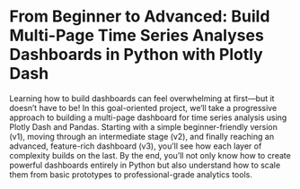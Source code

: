 # From Beginner to Advanced: Build Multi-Page Time Series Analyses Dashboards in Python with Plotly Dash
Learning how to build dashboards can feel overwhelming at first—but it doesn’t have to be!
In this goal-oriented project, we’ll take a progressive approach to building a multi-page dashboard for time series analysis using Plotly Dash and Pandas. Starting with a simple beginner-friendly version (v1), moving through an intermediate stage (v2), and finally reaching an advanced, feature-rich dashboard (v3), you’ll see how each layer of complexity builds on the last. By the end, you’ll not only know how to create powerful dashboards entirely in Python but also understand how to scale them from basic prototypes to professional-grade analytics tools.
